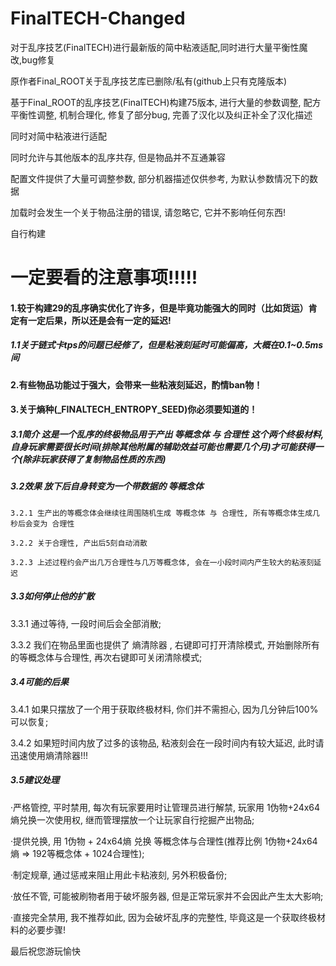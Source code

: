 # FinalTECH-Changed
对于乱序技艺(FinalTECH)进行最新版的简中粘液适配,同时进行大量平衡性魔改,bug修复

原作者Final_ROOT关于乱序技艺库已删除/私有(github上只有克隆版本)

基于Final_ROOT的乱序技艺(FinalTECH)构建75版本, 进行大量的参数调整, 配方平衡性调整, 机制合理化, 修复了部分bug, 完善了汉化以及纠正补全了汉化描述

同时对简中粘液进行适配

同时允许与其他版本的乱序共存, 但是物品并不互通兼容

配置文件提供了大量可调整参数, 部分机器描述仅供参考, 为默认参数情况下的数据

加载时会发生一个关于物品注册的错误, 请忽略它, 它并不影响任何东西!

自行构建

# 一定要看的注意事项!!!!!

#### 1.较于构建29的乱序确实优化了许多，但是毕竟功能强大的同时（比如货运）肯定有一定后果，所以还是会有一定的延迟!

##### 1.1关于链式卡tps的问题已经修了，但是粘液刻延时可能偏高，大概在0.1~0.5ms间

#### 2.有些物品功能过于强大，会带来一些粘液刻延迟，酌情ban物！

#### 3.关于熵种(_FINALTECH_ENTROPY_SEED)你必须要知道的！

  ##### 3.1简介 这是一个乱序的终极物品用于产出 等概念体 与 合理性 这个两个终极材料, 自身玩家需要很长时间(排除其他附属的辅助效益可能也需要几个月)才可能获得一个(除非玩家获得了复制物品性质的东西)

  ##### 3.2效果 放下后自身转变为一个带数据的 等概念体
  
    3.2.1 生产出的等概念体会继续往周围随机生成 等概念体 与 合理性, 所有等概念体生成几秒后会变为 合理性
    
    3.2.2 关于合理性, 产出后5刻自动消散
    
    3.2.3 上述过程约会产出几万合理性与几万等概念体, 会在一小段时间内产生较大的粘液刻延迟

 ##### 3.3如何停止他的扩散 
 
   3.3.1 通过等待, 一段时间后会全部消散;
   
   3.3.2 我们在物品里面也提供了 熵清除器 , 右键即可打开清除模式, 开始删除所有的等概念体与合理性, 再次右键即可关闭清除模式;

 ##### 3.4可能的后果 
   
   3.4.1 如果只摆放了一个用于获取终极材料, 你们并不需担心, 因为几分钟后100%可以恢复; 
   
   3.4.2 如果短时间内放了过多的该物品, 粘液刻会在一段时间内有较大延迟, 此时请迅速使用熵清除器!!!

 ##### 3.5建议处理
 
   ·严格管控, 平时禁用, 每次有玩家要用时让管理员进行解禁, 玩家用 1伪物+24x64熵兑换一次使用权, 继而管理摆放一个让玩家自行挖掘产出物品; 
   
   ·提供兑换, 用 1伪物 + 24x64熵 兑换 等概念体与合理性(推荐比例 1伪物+24x64熵 => 192等概念体 + 1024合理性);
   
   ·制定规章, 通过惩戒来阻止用此卡粘液刻, 另外积极备份;
   
   ·放任不管, 可能被刷物者用于破坏服务器, 但是正常玩家并不会因此产生太大影响;
   
   ·直接完全禁用, 我不推荐如此, 因为会破坏乱序的完整性, 毕竟这是一个获取终极材料的必要步骤!
   

最后祝您游玩愉快


